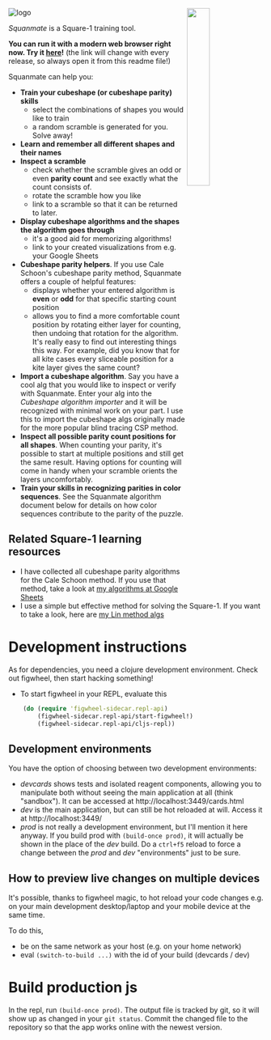 <img align="right"
     width="30%"
     src="https://rawgit.com/sp3ctum/squanmate/master/resources/public/readme/cubeshape-trainer.png">

![logo][logolink]

*Squanmate* is a Square-1 training tool.

**You can run it with a modern web browser right now.
Try it [here][applink]!** (the link will change with every release,
so always open it from this readme file!)


Squanmate can help you:

* **Train your cubeshape (or cubeshape parity) skills**
  * select the combinations of shapes you would like to train
  * a random scramble is generated for you. Solve away!
* **Learn and remember all different shapes and their names**
* **Inspect a scramble**
  * check whether the scramble gives an odd or even **parity count** and see
    exactly what the count consists of.
  * rotate the scramble how you like
  * link to a scramble so that it can be returned to later.
* **Display cubeshape algorithms and the shapes the algorithm goes through**
  * it's a good aid for memorizing algorithms!
  * link to your created visualizations from e.g. your Google Sheets
* **Cubeshape parity helpers**. If you use Cale Schoon's cubeshape parity
    method, Squanmate offers a couple of helpful features:
  - displays whether your entered algorithm is **even** or **odd** for that
    specific starting count position
  - allows you to find a more comfortable count position by rotating either
    layer for counting, then undoing that rotation for the algorithm. It's
    really easy to find out interesting things this way. For example, did you
    know that for all kite cases every sliceable position for a kite layer
    gives the same count?
* **Import a cubeshape algorithm**. Say you have a cool alg that you would like
  to inspect or verify with Squanmate. Enter your alg into the *Cubeshape
  algorithm importer* and it will be recognized with minimal work on your part.
  I use this to import the cubeshape algs originally made for the more popular
  blind tracing CSP method.
* **Inspect all possible parity count positions for all shapes**. When counting
  your parity, it's possible to start at multiple positions and still get the
  same result. Having options for counting will come in handy when your scramble
  orients the layers uncomfortably.
* **Train your skills in recognizing parities in color sequences**. See the
  Squanmate algorithm document below for details on how color sequences
  contribute to the parity of the puzzle.

## Related Square-1 learning resources
- I have collected all cubeshape parity algorithms for the Cale
  Schoon method. If you use that method, take a look at
  [my algorithms at Google Sheets][my-algs]
- I use a simple but effective method for solving the Square-1. If you want to
  take a look, here are [my Lin method algs][my-lin-algs]

# Development instructions
As for dependencies, you need a clojure development environment. Check out
figwheel, then start hacking something!

- To start figwheel in your REPL, evaluate this

```clojure
    (do (require 'figwheel-sidecar.repl-api)
        (figwheel-sidecar.repl-api/start-figwheel!)
        (figwheel-sidecar.repl-api/cljs-repl))
```

## Development environments
You have the option of choosing between two development environments:
- *devcards* shows tests and isolated reagent components, allowing you to
  manipulate both without seeing the main application at all (think "sandbox").
  It can be accessed at http://localhost:3449/cards.html
- *dev* is the main application, but can still be hot reloaded at will. Access
  it at http://localhost:3449/
- *prod* is not really a development environment, but I'll mention it here
  anyway. If you build prod with `(build-once prod)`, it will actually be shown
  in the place of the *dev* build. Do a `ctrl+f5` reload to force a change
  between the *prod* and *dev* "environments" just to be sure.

## How to preview live changes on multiple devices
It's possible, thanks to figwheel magic, to hot reload your code changes e.g. on
your main development desktop/laptop and your mobile device at the same time.

To do this,
- be on the same network as your host (e.g. on your home network)
- eval `(switch-to-build ...)` with the id of your build (devcards / dev)

# Build production js
In the repl, run `(build-once prod)`. The output file is tracked by git, so it
will show up as changed in your `git status`. Commit the changed file to the
repository so that the app works online with the newest version.

[logolink]: https://rawgit.com/sp3ctum/squanmate/master/resources/public/readme/logo.png
[applink]: https://cdn.rawgit.com/sp3ctum/squanmate/5.2/resources/public/index.html#/
[my-algs]: https://docs.google.com/spreadsheets/d/1r0LN41RGKI4oAvD9rCmmc-A5UBpNPvsEOb7eWaEtIFo/edit?usp=sharing
[my-lin-algs]: https://docs.google.com/spreadsheets/d/1VxhlAqf0z91Cqqo-EEmUuZhJP4NjlA741fjOOZLrcns/edit?usp=sharing
